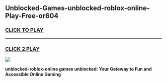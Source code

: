 
## Unblocked-Games-unblocked-roblox-online-Play-Free-or604
<h3>
<a href="https://premium76.site?title=unblocked-roblox-online&ref=18A1">CLICK TO PLAY</a></h3>
<hr>

<h3>
<a href="https://premium76.site?title=unblocked-roblox-online&ref=18A1">CLICK 2 PLAY</a>
  
</h3>

<a href="https://premium76.site?title=unblocked-roblox-online&ref=18A1"><img src="https://clearcache.store/games.png"></a>


**unblocked-roblox-online games unblocked: Your Gateway to Fun and Accessible Online Gaming**
